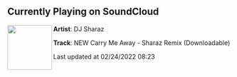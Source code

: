 ## Currently Playing on SoundCloud

[<img align="left" width="100" src="https://i1.sndcdn.com/artworks-6w31JGD7uCytmdlf-ZDBKFA-t500x500.jpg">](https://soundcloud.com/dj-sharaz/new-carry-me-away-sharaz-remix)

**Artist**: DJ Sharaz 

**Track**: NEW Carry Me Away - Sharaz Remix (Downloadable)

Last updated at 02/24/2022 08:23
